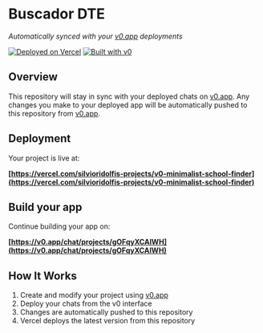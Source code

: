 # Buscador DTE

*Automatically synced with your [v0.app](https://v0.app) deployments*

[![Deployed on Vercel](https://img.shields.io/badge/Deployed%20on-Vercel-black?style=for-the-badge&logo=vercel)](https://vercel.com/silvioridolfis-projects/v0-minimalist-school-finder)
[![Built with v0](https://img.shields.io/badge/Built%20with-v0.app-black?style=for-the-badge)](https://v0.app/chat/projects/gOFqyXCAIWH)

## Overview

This repository will stay in sync with your deployed chats on [v0.app](https://v0.app).
Any changes you make to your deployed app will be automatically pushed to this repository from [v0.app](https://v0.app).

## Deployment

Your project is live at:

**[https://vercel.com/silvioridolfis-projects/v0-minimalist-school-finder](https://vercel.com/silvioridolfis-projects/v0-minimalist-school-finder)**

## Build your app

Continue building your app on:

**[https://v0.app/chat/projects/gOFqyXCAIWH](https://v0.app/chat/projects/gOFqyXCAIWH)**

## How It Works

1. Create and modify your project using [v0.app](https://v0.app)
2. Deploy your chats from the v0 interface
3. Changes are automatically pushed to this repository
4. Vercel deploys the latest version from this repository